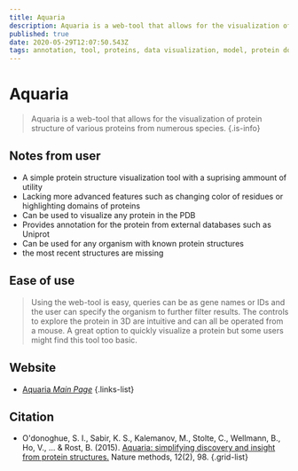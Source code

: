 ```yaml
---
title: Aquaria
description: Aquaria is a web-tool that allows for the visualization of protein structure of various proteins from numerous species.
published: true
date: 2020-05-29T12:07:50.543Z
tags: annotation, tool, proteins, data visualization, model, protein domain, modeling
---
```


# Aquaria

> Aquaria is a web-tool that allows for the visualization of protein structure of various proteins from numerous species.
{.is-info}

## Notes from user
- A simple protein structure visualization tool with a suprising ammount of utility
- Lacking more advanced features such as changing color of residues or highlighting domains of proteins
- Can be used to visualize any protein in the PDB
- Provides annotation for the protein from external databases such as Uniprot
- Can be used for any organism with known protein structures
- the most recent structures are missing

## Ease of use
> Using the web-tool is easy, queries can be as gene names or IDs and the user can specify the organism to further filter results. The controls to explore the protein in 3D are intuitive and can all be operated from a mouse. A great option to quickly visualize a protein but some users might find this tool too basic. 





## Website

- [Aquaria *Main Page*](http://aquaria.ws/)
{.links-list}

## Citation

- O'donoghue, S. I., Sabir, K. S., Kalemanov, M., Stolte, C., Wellmann, B., Ho, V., ... & Rost, B. (2015). [Aquaria: simplifying discovery and insight from protein structures.](https://www.nature.com/articles/nmeth.3258) Nature methods, 12(2), 98.
{.grid-list}